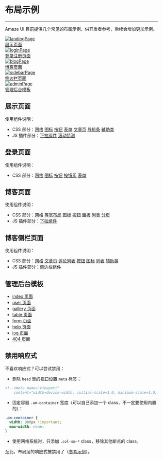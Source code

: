 # 布局示例
---

Amaze UI 目前提供几个常见的布局示例，供开发者参考，后续会增加更加示例。

<div class="am-g">
    <div class="am-u-sm-6 am-u-md-3">
        <a class="am-thumbnail" href="/examples/landing.html">
            <img class="am-img-thumbnail" src="http://amazeui.org/i/examples/landingPage.png" alt="landingPage"/>
            <figcaption class="am-thumbnail-caption">展示页面</figcaption>
        </a>
    </div>
    <div class="am-u-sm-6 am-u-md-3">
        <a class="am-thumbnail" href="/examples/login.html">
            <img class="am-img-thumbnail" src="http://amazeui.org/i/examples/loginPage.png" alt="loginPage"/>
            <figcaption class="am-thumbnail-caption">登录注册页面</figcaption>
        </a>
    </div>
    <div class="am-u-sm-6 am-u-md-3">
        <a class="am-thumbnail" href="/examples/blog.html">
            <img class="am-img-thumbnail" src="http://amazeui.org/i/examples/blogPage.png" alt="blogPage"/>
            <figcaption class="am-thumbnail-caption">博客页面</figcaption>
        </a>
    </div>
    <div class="am-u-sm-6 am-u-md-3">
        <a class="am-thumbnail" href="/examples/sidebar.html">
            <img class="am-img-thumbnail" src="http://amazeui.org/i/examples/sidebarPage.png" alt="sidebarPage"/>
            <figcaption class="am-thumbnail-caption">侧边栏页面</figcaption>
        </a>
    </div>
</div>

<div class="am-g">
    <div class="am-u-sm-6 am-u-md-3">
        <a class="am-thumbnail" href="/examples/admin-index.html">
            <img class="am-img-thumbnail" src="http://ww1.sinaimg.cn/large/005yyi5Jjw1elpr8svtoyj30j70demxe.jpg
" alt="adminPage"/>
            <figcaption class="am-thumbnail-caption">管理后台模板</figcaption>
        </a>
    </div>
</div>

## 展示页面

使用组件说明：

<ul>
    <li>CSS 部分：<a class="am-badge am-badge-success" href="/css/grid">网格</a> <a class="am-badge am-badge-success" href="/css/icon">图标</a> <a class="am-badge am-badge-success" href="/css/button">按钮</a> <a class="am-badge am-badge-success" href="/css/form">表单</a> <a class="am-badge am-badge-success" href="/css/article">文章页</a> <a class="am-badge am-badge-success" href="/css/topbar">导航条</a> <a class="am-badge am-badge-success" href="/css/utility">辅助类</a></li>
    <li>JS 插件部分：<a class="am-badge am-badge-primary" href="/javascript/dropdown">下拉组件</a> <a class="am-badge am-badge-primary" href="/javascript/scrollspy">滚动侦测</a></li>
</ul>

## 登录页面

使用组件说明：

<ul>
  <li>CSS 部分：<a class="am-badge am-badge-success" href="/css/grid">网格</a>
    <a class="am-badge am-badge-success" href="/css/icon">图标</a>
    <a class="am-badge am-badge-success" href="/css/button">按钮</a>
    <a class="am-badge am-badge-success" href="/css/button-group">按钮组</a>
    <a class="am-badge am-badge-success" href="/css/form">表单</a></li>
</ul>

## 博客页面

使用组件说明：

<ul>
    <li>CSS 部分：<a class="am-badge am-badge-success" href="/css/grid">网格</a> <a class="am-badge am-badge-success" href="/css/block-grid">等宽布局</a> <a class="am-badge am-badge-success" href="/css/icon">图标</a> <a class="am-badge am-badge-success" href="/css/button">按钮</a> <a class="am-badge am-badge-success" href="/css/panel">面板</a> <a class="am-badge am-badge-success" href="/css/list">列表</a> <a class="am-badge am-badge-success" href="/css/pagination">分页</a></li>
    <li>JS 插件部分：<a class="am-badge am-badge-primary" href="/css/dropdown">下拉组件</a></li>
</ul>

## 博客侧栏页面

使用组件说明：

<ul>
    <li>CSS 部分：<a class="am-badge am-badge-success" href="/css/grid">网格</a> <a class="am-badge am-badge-success" href="/css/article">文章页</a> <a class="am-badge am-badge-success" href="/css/comment">评论列表</a> <a class="am-badge am-badge-success" href="/css/button">按钮</a> <a class="am-badge am-badge-success" href="/css/icon">图标</a> <a class="am-badge am-badge-success" href="/css/list">列表</a> <a class="am-badge am-badge-success" href="/css/utility">辅助类</a></li>
    <li>JS 插件部分：<a class="am-badge am-badge-primary" href="/javascript/offcanvas">侧边栏组件</a></li>
</ul>

## 管理后台模板

- [index 页面](/examples/admin-index.html)
- [user 页面](/examples/admin-user.html)
- [gallery 页面](/examples/admin-gallery.html)
- [table 页面](/examples/admin-table.html)
- [form 页面](/examples/admin-form.html)
- [help 页面](/examples/admin-help.html)
- [log 页面](/examples/admin-log.html)
- [404 页面](/examples/admin-404.html)

## 禁用响应式

不喜欢响应式？可以尝试禁用：

- 删除 `head` 里的视口设置 `meta` 标签；

```html
<!--<meta name="viewport"
    content="width=device-width, initial-scale=1.0, minimum-scale=1.0, maximum-scale=1.0, user-scalable=no">-->
```

- 固定容器 `.am-container` 宽度（可以自己添加一个 class，不一定要使用内置的）：

```css
.am-container {
  width: 980px !important;
  max-width: none;
}
```

- 使用网格系统时，只添加 `.col-sm-*` class，移除其他断点的 class。

至此，布局层的响应式被禁用了（[参考示例](/examples/non-responsive.html)）。

